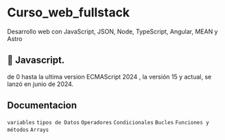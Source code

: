 # Curso_web_fullstack
Desarrollo web con JavaScript, JSON, Node, TypeScript, Angular, MEAN y Astro


## 🚀 Javascript.
de 0 hasta la ultima version ECMAScript 2024 , la versión 15 y actual, se lanzó en junio de 2024.

## Documentacion

`variables` `tipos de Datos` `Operadores` `Condicionales` `Bucles` `Funciones y métodos` `Arrays`
